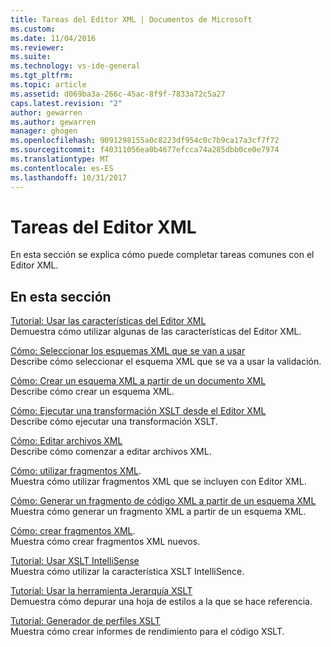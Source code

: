 ```yaml
---
title: Tareas del Editor XML | Documentos de Microsoft
ms.custom: 
ms.date: 11/04/2016
ms.reviewer: 
ms.suite: 
ms.technology: vs-ide-general
ms.tgt_pltfrm: 
ms.topic: article
ms.assetid: d069ba3a-266c-45ac-8f9f-7833a72c5a27
caps.latest.revision: "2"
author: gewarren
ms.author: gewarren
manager: ghogen
ms.openlocfilehash: 9091298155a0c8223df954c0c7b9ca17a3cf7f72
ms.sourcegitcommit: f40311056ea0b4677efcca74a285dbb0ce0e7974
ms.translationtype: MT
ms.contentlocale: es-ES
ms.lasthandoff: 10/31/2017
---
```

# <a name="xml-editor-tasks"></a>Tareas del Editor XML
En esta sección se explica cómo puede completar tareas comunes con el Editor XML.  
  
## <a name="in-this-section"></a>En esta sección  
 [Tutorial: Usar las características del Editor XML](../xml-tools/walkthrough-using-xml-editor-features.md)  
 Demuestra cómo utilizar algunas de las características del Editor XML.  
  
 [Cómo: Seleccionar los esquemas XML que se van a usar](../xml-tools/how-to-select-the-xml-schemas-to-use.md)  
 Describe cómo seleccionar el esquema XML que se va a usar la validación.  
  
 [Cómo: Crear un esquema XML a partir de un documento XML](../xml-tools/how-to-create-an-xml-schema-from-an-xml-document.md)  
 Describe cómo crear un esquema XML.  
  
 [Cómo: Ejecutar una transformación XSLT desde el Editor XML](../xml-tools/how-to-execute-an-xslt-transformation-from-the-xml-editor.md)  
 Describe cómo ejecutar una transformación XSLT.  
  
 [Cómo: Editar archivos XML](../xml-tools/how-to-edit-xml-files.md)  
 Describe cómo comenzar a editar archivos XML.  
  
 [Cómo: utilizar fragmentos XML](../xml-tools/how-to-use-xml-snippets.md).  
 Muestra cómo utilizar fragmentos XML que se incluyen con Editor XML.  
  
 [Cómo: Generar un fragmento de código XML a partir de un esquema XML](../xml-tools/how-to-generate-an-xml-snippet-from-an-xml-schema.md)  
 Muestra cómo generar un fragmento XML a partir de un esquema XML.  
  
 [Cómo: crear fragmentos XML](../xml-tools/how-to-create-xml-snippets.md).  
 Muestra cómo crear fragmentos XML nuevos.  
  
 [Tutorial: Usar XSLT IntelliSense](../xml-tools/walkthrough-using-xslt-intellisense.md)  
 Muestra cómo utilizar la característica XSLT IntelliSence.  
  
 [Tutorial: Usar la herramienta Jerarquía XSLT](../xml-tools/walkthrough-using-xslt-hierarchy.md)  
 Demuestra cómo depurar una hoja de estilos a la que se hace referencia.  
  
 [Tutorial: Generador de perfiles XSLT](../xml-tools/walkthrough-xslt-profiler.md)  
 Muestra cómo crear informes de rendimiento para el código XSLT.